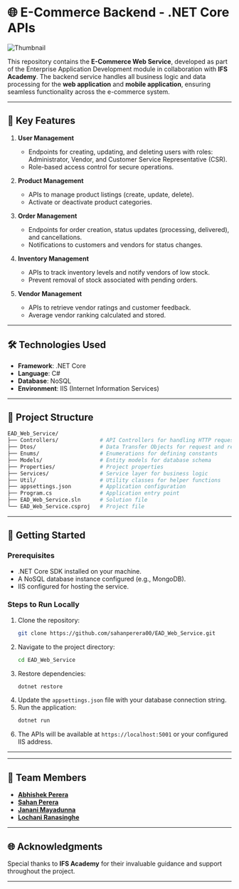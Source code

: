 # 🌐 E-Commerce Backend - .NET Core APIs  

![Thumbnail](https://miro.medium.com/v2/resize:fit:1200/1*__L_1H85EYT8wfae9VuI-A.png) 

This repository contains the **E-Commerce Web Service**, developed as part of the Enterprise Application Development module in collaboration with **IFS Academy**. The backend service handles all business logic and data processing for the **web application** and **mobile application**, ensuring seamless functionality across the e-commerce system.

---

## 🌟 **Key Features**  
1. **User Management**  
   - Endpoints for creating, updating, and deleting users with roles: Administrator, Vendor, and Customer Service Representative (CSR).  
   - Role-based access control for secure operations.  

2. **Product Management**  
   - APIs to manage product listings (create, update, delete).  
   - Activate or deactivate product categories.  

3. **Order Management**  
   - Endpoints for order creation, status updates (processing, delivered), and cancellations.  
   - Notifications to customers and vendors for status changes.  

4. **Inventory Management**  
   - APIs to track inventory levels and notify vendors of low stock.  
   - Prevent removal of stock associated with pending orders.  

5. **Vendor Management**  
   - APIs to retrieve vendor ratings and customer feedback.  
   - Average vendor ranking calculated and stored.  

---

## 🛠️ **Technologies Used**  
- **Framework**: .NET Core  
- **Language**: C#  
- **Database**: NoSQL  
- **Environment**: IIS (Internet Information Services)  

---

## 📂 **Project Structure**  
```bash
EAD_Web_Service/
├── Controllers/             # API Controllers for handling HTTP requests  
├── Dtos/                    # Data Transfer Objects for request and response models  
├── Enums/                   # Enumerations for defining constants  
├── Models/                  # Entity models for database schema  
├── Properties/              # Project properties  
├── Services/                # Service layer for business logic  
├── Util/                    # Utility classes for helper functions  
├── appsettings.json         # Application configuration  
├── Program.cs               # Application entry point  
├── EAD_Web_Service.sln      # Solution file  
└── EAD_Web_Service.csproj   # Project file  
```

---

## 🚀 **Getting Started**  

### Prerequisites  
- .NET Core SDK installed on your machine.  
- A NoSQL database instance configured (e.g., MongoDB).  
- IIS configured for hosting the service.

### Steps to Run Locally  
1. Clone the repository:  
   ```bash
   git clone https://github.com/sahanperera00/EAD_Web_Service.git
   ```  
2. Navigate to the project directory:  
   ```bash
   cd EAD_Web_Service
   ```  
3. Restore dependencies:  
   ```bash
   dotnet restore
   ```  
4. Update the `appsettings.json` file with your database connection string.  
5. Run the application:  
   ```bash
   dotnet run
   ```  
6. The APIs will be available at `https://localhost:5001` or your configured IIS address.

---
---

## 🤝 **Team Members**  
- **[Abhishek Perera](https://github.com/AbishekPerera)**  
- **[Sahan Perera](https://github.com/sahanperera00)**  
- **[Janani Mayadunna](https://github.com/Janani-Mayadunna)**  
- **[Lochani Ranasinghe](https://github.com/LochaniRanasinghe)**  

---

## 🌐 **Acknowledgments**  
Special thanks to **IFS Academy** for their invaluable guidance and support throughout the project.

---
